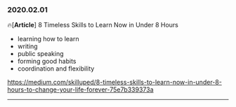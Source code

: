 ### 2020.02.01

🔥[**Article**] 8 Timeless Skills to Learn Now in Under 8 Hours <br>

- learning how to learn
- writing
- public speaking
- forming good habits
- coordination and flexibility
  
<https://medium.com/skilluped/8-timeless-skills-to-learn-now-in-under-8-hours-to-change-your-life-forever-75e7b339373a>

<hr>
